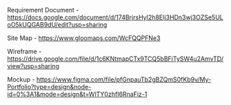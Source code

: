 Requirement Document - https://docs.google.com/document/d/174BrjrsHyI2h8EIj3HDn3wj3OZSe5ULoO5kUQGAB9dU/edit?usp=sharing

Site Map - https://www.gloomaps.com/WcFQQPFNe3

Wireframe - https://drive.google.com/file/d/1c6KNtmapCTx9TCQ5bBFiTySW4u2AmvTD/view?usp=sharing

Mockup - https://www.figma.com/file/pfGnpauTb2gBZQmS0fKb9v/My-Portfolio?type=design&node-id=0%3A1&mode=design&t=WlTY0zhfI6RnaFiz-1
